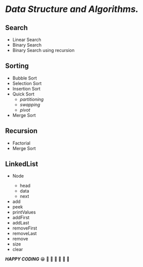# *_Data Structure and Algorithms._*
## Search
- Linear Search
- Binary Search
- Binary Search using recursion
## Sorting
- Bubble Sort
- Selection Sort
- Insertion Sort
- Quick Sort
  - _partitioning_
  - _swapping_
  - _pivot_
- Merge Sort
## Recursion
- Factorial
- Merge Sort

## LinkedList
- Node<T>
  - head
  - data<T>
  - next
- add
- peek
- printValues
- addFirst
- addLast
- removeFirst
- removeLast
- remove
- size
- clear


**_HAPPY CODING_**
:grin:
:rocket: :rocket: :rocket: :rocket: :rocket: :rocket:
